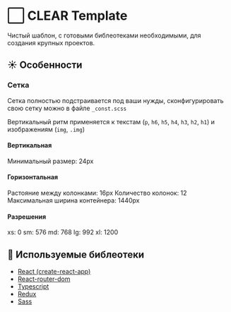 # :white_large_square: CLEAR Template

Чистый шаблон, с готовыми библеотеками необходимыми, для создания крупных проектов.

## :sunny: Особенности

### Сетка

Сетка полностью подстраивается под ваши нужды, сконфигурировать свою сетку можно в файле `_const.scss`

Вертикальный ритм применяется к текстам (`p`, `h6`, `h5`, `h4`, `h3`, `h2`, `h1`) и изображениям (`img`, `.img`)

#### Вертикальная

Минимальный размер: 24px

#### Горизонтальная

Растояние между колонками: 16px
Количество колонок: 12
Максимальная ширина контейнера: 1440px

#### Разрешения

xs: 0
sm: 576
md: 768
lg: 992
xl: 1200

## :closed_book: Используемые библеотеки

- [React (create-react-app)](https://www.npmjs.com/package/react-redux)
- [React-router-dom](https://www.npmjs.com/package/react-router-dom)
- [Typescript](https://www.npmjs.com/package/typescript)
- [Redux](https://www.npmjs.com/package/react-redux)
- [Sass](https://www.npmjs.com/package/node-sass)

